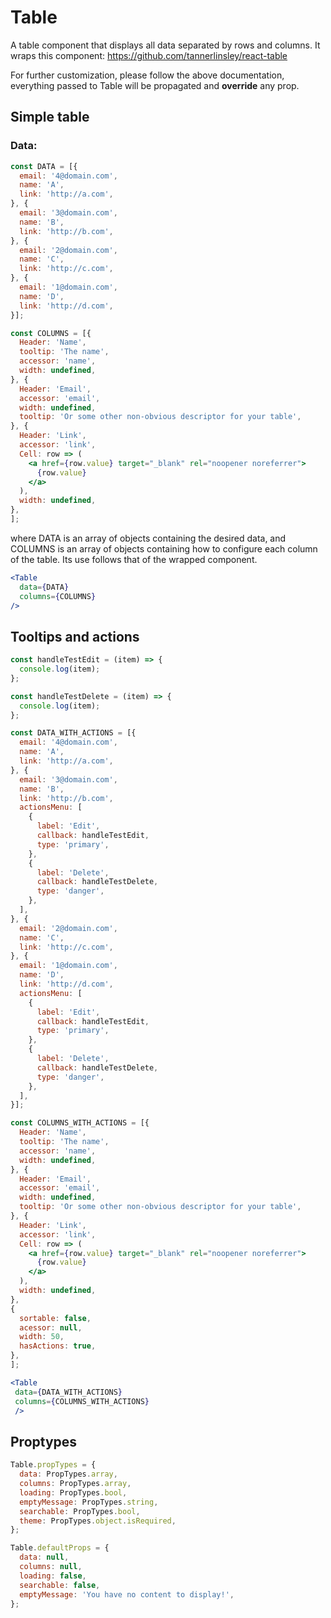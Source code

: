 # Table
A table component that displays all data separated by rows and columns.
It wraps this component:
https://github.com/tannerlinsley/react-table

For further customization, please follow the above documentation,
everything passed to Table will be propagated and **override** any prop.

## Simple table

### Data:

```jsx
const DATA = [{
  email: '4@domain.com',
  name: 'A',
  link: 'http://a.com',
}, {
  email: '3@domain.com',
  name: 'B',
  link: 'http://b.com',
}, {
  email: '2@domain.com',
  name: 'C',
  link: 'http://c.com',
}, {
  email: '1@domain.com',
  name: 'D',
  link: 'http://d.com',
}];

const COLUMNS = [{
  Header: 'Name',
  tooltip: 'The name',
  accessor: 'name',
  width: undefined,
}, {
  Header: 'Email',
  accessor: 'email',
  width: undefined,
  tooltip: 'Or some other non-obvious descriptor for your table',
}, {
  Header: 'Link',
  accessor: 'link',
  Cell: row => (
    <a href={row.value} target="_blank" rel="noopener noreferrer">
      {row.value}
    </a>
  ),
  width: undefined,
},
];
```
where DATA is an array of objects containing the desired data, and COLUMNS is an array of objects containing how to configure each column of the table. Its use follows that of the wrapped component.
```jsx
<Table
  data={DATA}
  columns={COLUMNS}
/>
```

## Tooltips and actions
```jsx
const handleTestEdit = (item) => {
  console.log(item);
};

const handleTestDelete = (item) => {
  console.log(item);
};

const DATA_WITH_ACTIONS = [{
  email: '4@domain.com',
  name: 'A',
  link: 'http://a.com',
}, {
  email: '3@domain.com',
  name: 'B',
  link: 'http://b.com',
  actionsMenu: [
    {
      label: 'Edit',
      callback: handleTestEdit,
      type: 'primary',
    },
    {
      label: 'Delete',
      callback: handleTestDelete,
      type: 'danger',
    },
  ],
}, {
  email: '2@domain.com',
  name: 'C',
  link: 'http://c.com',
}, {
  email: '1@domain.com',
  name: 'D',
  link: 'http://d.com',
  actionsMenu: [
    {
      label: 'Edit',
      callback: handleTestEdit,
      type: 'primary',
    },
    {
      label: 'Delete',
      callback: handleTestDelete,
      type: 'danger',
    },
  ],
}];

const COLUMNS_WITH_ACTIONS = [{
  Header: 'Name',
  tooltip: 'The name',
  accessor: 'name',
  width: undefined,
}, {
  Header: 'Email',
  accessor: 'email',
  width: undefined,
  tooltip: 'Or some other non-obvious descriptor for your table',
}, {
  Header: 'Link',
  accessor: 'link',
  Cell: row => (
    <a href={row.value} target="_blank" rel="noopener noreferrer">
      {row.value}
    </a>
  ),
  width: undefined,
},
{
  sortable: false,
  acessor: null,
  width: 50,
  hasActions: true,
},
];

```
```jsx
<Table
 data={DATA_WITH_ACTIONS}
 columns={COLUMNS_WITH_ACTIONS}
 />
```



## Proptypes
```jsx
Table.propTypes = {
  data: PropTypes.array,
  columns: PropTypes.array,
  loading: PropTypes.bool,
  emptyMessage: PropTypes.string,
  searchable: PropTypes.bool,
  theme: PropTypes.object.isRequired,
};

Table.defaultProps = {
  data: null,
  columns: null,
  loading: false,
  searchable: false,
  emptyMessage: 'You have no content to display!',
};
```
